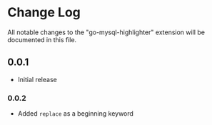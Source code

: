 # Change Log

All notable changes to the "go-mysql-highlighter" extension will be documented in this file.

## 0.0.1

- Initial release

### 0.0.2
- Added `replace` as a beginning keyword